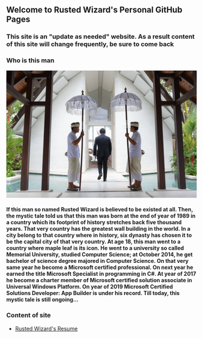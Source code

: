 ## Welcome to Rusted Wizard's Personal GitHub Pages

### This site is an "update as needed" website. As a result content of this site will change frequently, be sure to come back

### Who is this man

![image of Rusted Wizard](/images/me.jpg)

#### If this man so named Rusted Wizard is believed to be existed at all. Then, the mystic tale told us that this man was born at the end of year of 1989 in a country which its footprint of history stretches back five thousand years. That very country has the greatest wall building in the world. In a city belong to that country where in history, six dynasty has chosen it to be the capital city of that very country. At age 18, this man went to a country where maple leaf is its icon. He went to a university so called Memorial University, studied Computer Science; at October 2014, he get bachelor of science degree majored in Computer Science. On that very same year he become a Microsoft certified professional. On next year he earned the title Microsoft Specialist in programming in C#. At year of 2017 he become a charter member of Microsoft certified solution associate in Universal Windows Platform. On year of 2019 Microsoft Certified Solutions Developer: App Builder is under his record. Till today, this mystic tale is still ongoing…

### Content of site

* [Rusted Wizard's Resume](https://rustedwizard.github.io/resume) 

